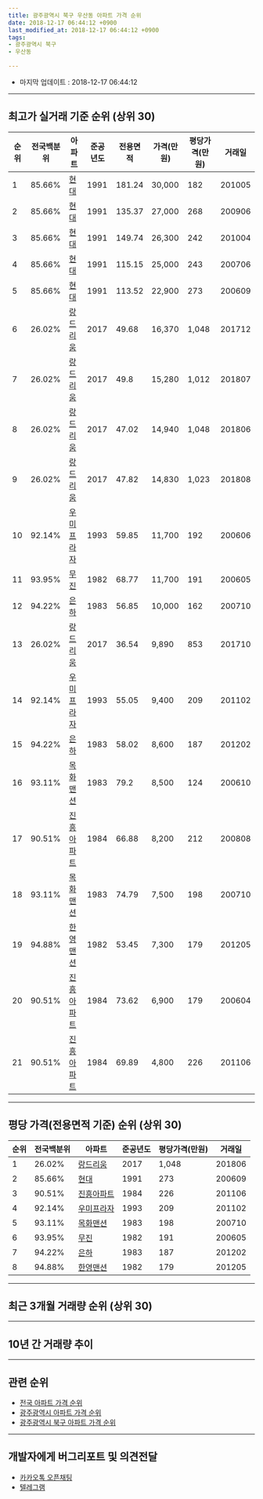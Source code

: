 ```yaml
---
title: 광주광역시 북구 우산동 아파트 가격 순위
date: 2018-12-17 06:44:12 +0900
last_modified_at: 2018-12-17 06:44:12 +0900
tags:
- 광주광역시 북구
- 우산동

---
```


* 마지막 업데이트 : 2018-12-17 06:44:12

---

## 최고가 실거래 기준 순위 (상위 30)


|순위|전국백분위|아파트|준공년도|전용면적|가격(만원)|평당가격(만원)|거래일|
|---|---|---|---|---|---|---|---|
|1|85.66%|[현대](https://search.naver.com/search.naver?query=%EA%B4%91%EC%A3%BC%EA%B4%91%EC%97%AD%EC%8B%9C+%EB%B6%81%EA%B5%AC+%EC%9A%B0%EC%82%B0%EB%8F%99+%ED%98%84%EB%8C%80)|1991|181.24|30,000|182|201005|
|2|85.66%|[현대](https://search.naver.com/search.naver?query=%EA%B4%91%EC%A3%BC%EA%B4%91%EC%97%AD%EC%8B%9C+%EB%B6%81%EA%B5%AC+%EC%9A%B0%EC%82%B0%EB%8F%99+%ED%98%84%EB%8C%80)|1991|135.37|27,000|268|200906|
|3|85.66%|[현대](https://search.naver.com/search.naver?query=%EA%B4%91%EC%A3%BC%EA%B4%91%EC%97%AD%EC%8B%9C+%EB%B6%81%EA%B5%AC+%EC%9A%B0%EC%82%B0%EB%8F%99+%ED%98%84%EB%8C%80)|1991|149.74|26,300|242|201004|
|4|85.66%|[현대](https://search.naver.com/search.naver?query=%EA%B4%91%EC%A3%BC%EA%B4%91%EC%97%AD%EC%8B%9C+%EB%B6%81%EA%B5%AC+%EC%9A%B0%EC%82%B0%EB%8F%99+%ED%98%84%EB%8C%80)|1991|115.15|25,000|243|200706|
|5|85.66%|[현대](https://search.naver.com/search.naver?query=%EA%B4%91%EC%A3%BC%EA%B4%91%EC%97%AD%EC%8B%9C+%EB%B6%81%EA%B5%AC+%EC%9A%B0%EC%82%B0%EB%8F%99+%ED%98%84%EB%8C%80)|1991|113.52|22,900|273|200609|
|6|26.02%|[랑드리움](https://search.naver.com/search.naver?query=%EA%B4%91%EC%A3%BC%EA%B4%91%EC%97%AD%EC%8B%9C+%EB%B6%81%EA%B5%AC+%EC%9A%B0%EC%82%B0%EB%8F%99+%EB%9E%91%EB%93%9C%EB%A6%AC%EC%9B%80)|2017|49.68|16,370|1,048|201712|
|7|26.02%|[랑드리움](https://search.naver.com/search.naver?query=%EA%B4%91%EC%A3%BC%EA%B4%91%EC%97%AD%EC%8B%9C+%EB%B6%81%EA%B5%AC+%EC%9A%B0%EC%82%B0%EB%8F%99+%EB%9E%91%EB%93%9C%EB%A6%AC%EC%9B%80)|2017|49.8|15,280|1,012|201807|
|8|26.02%|[랑드리움](https://search.naver.com/search.naver?query=%EA%B4%91%EC%A3%BC%EA%B4%91%EC%97%AD%EC%8B%9C+%EB%B6%81%EA%B5%AC+%EC%9A%B0%EC%82%B0%EB%8F%99+%EB%9E%91%EB%93%9C%EB%A6%AC%EC%9B%80)|2017|47.02|14,940|1,048|201806|
|9|26.02%|[랑드리움](https://search.naver.com/search.naver?query=%EA%B4%91%EC%A3%BC%EA%B4%91%EC%97%AD%EC%8B%9C+%EB%B6%81%EA%B5%AC+%EC%9A%B0%EC%82%B0%EB%8F%99+%EB%9E%91%EB%93%9C%EB%A6%AC%EC%9B%80)|2017|47.82|14,830|1,023|201808|
|10|92.14%|[우미프라자](https://search.naver.com/search.naver?query=%EA%B4%91%EC%A3%BC%EA%B4%91%EC%97%AD%EC%8B%9C+%EB%B6%81%EA%B5%AC+%EC%9A%B0%EC%82%B0%EB%8F%99+%EC%9A%B0%EB%AF%B8%ED%94%84%EB%9D%BC%EC%9E%90)|1993|59.85|11,700|192|200606|
|11|93.95%|[무진](https://search.naver.com/search.naver?query=%EA%B4%91%EC%A3%BC%EA%B4%91%EC%97%AD%EC%8B%9C+%EB%B6%81%EA%B5%AC+%EC%9A%B0%EC%82%B0%EB%8F%99+%EB%AC%B4%EC%A7%84)|1982|68.77|11,700|191|200605|
|12|94.22%|[은하](https://search.naver.com/search.naver?query=%EA%B4%91%EC%A3%BC%EA%B4%91%EC%97%AD%EC%8B%9C+%EB%B6%81%EA%B5%AC+%EC%9A%B0%EC%82%B0%EB%8F%99+%EC%9D%80%ED%95%98)|1983|56.85|10,000|162|200710|
|13|26.02%|[랑드리움](https://search.naver.com/search.naver?query=%EA%B4%91%EC%A3%BC%EA%B4%91%EC%97%AD%EC%8B%9C+%EB%B6%81%EA%B5%AC+%EC%9A%B0%EC%82%B0%EB%8F%99+%EB%9E%91%EB%93%9C%EB%A6%AC%EC%9B%80)|2017|36.54|9,890|853|201710|
|14|92.14%|[우미프라자](https://search.naver.com/search.naver?query=%EA%B4%91%EC%A3%BC%EA%B4%91%EC%97%AD%EC%8B%9C+%EB%B6%81%EA%B5%AC+%EC%9A%B0%EC%82%B0%EB%8F%99+%EC%9A%B0%EB%AF%B8%ED%94%84%EB%9D%BC%EC%9E%90)|1993|55.05|9,400|209|201102|
|15|94.22%|[은하](https://search.naver.com/search.naver?query=%EA%B4%91%EC%A3%BC%EA%B4%91%EC%97%AD%EC%8B%9C+%EB%B6%81%EA%B5%AC+%EC%9A%B0%EC%82%B0%EB%8F%99+%EC%9D%80%ED%95%98)|1983|58.02|8,600|187|201202|
|16|93.11%|[목화맨션](https://search.naver.com/search.naver?query=%EA%B4%91%EC%A3%BC%EA%B4%91%EC%97%AD%EC%8B%9C+%EB%B6%81%EA%B5%AC+%EC%9A%B0%EC%82%B0%EB%8F%99+%EB%AA%A9%ED%99%94%EB%A7%A8%EC%85%98)|1983|79.2|8,500|124|200610|
|17|90.51%|[진흥아파트](https://search.naver.com/search.naver?query=%EA%B4%91%EC%A3%BC%EA%B4%91%EC%97%AD%EC%8B%9C+%EB%B6%81%EA%B5%AC+%EC%9A%B0%EC%82%B0%EB%8F%99+%EC%A7%84%ED%9D%A5%EC%95%84%ED%8C%8C%ED%8A%B8)|1984|66.88|8,200|212|200808|
|18|93.11%|[목화맨션](https://search.naver.com/search.naver?query=%EA%B4%91%EC%A3%BC%EA%B4%91%EC%97%AD%EC%8B%9C+%EB%B6%81%EA%B5%AC+%EC%9A%B0%EC%82%B0%EB%8F%99+%EB%AA%A9%ED%99%94%EB%A7%A8%EC%85%98)|1983|74.79|7,500|198|200710|
|19|94.88%|[한영맨션](https://search.naver.com/search.naver?query=%EA%B4%91%EC%A3%BC%EA%B4%91%EC%97%AD%EC%8B%9C+%EB%B6%81%EA%B5%AC+%EC%9A%B0%EC%82%B0%EB%8F%99+%ED%95%9C%EC%98%81%EB%A7%A8%EC%85%98)|1982|53.45|7,300|179|201205|
|20|90.51%|[진흥아파트](https://search.naver.com/search.naver?query=%EA%B4%91%EC%A3%BC%EA%B4%91%EC%97%AD%EC%8B%9C+%EB%B6%81%EA%B5%AC+%EC%9A%B0%EC%82%B0%EB%8F%99+%EC%A7%84%ED%9D%A5%EC%95%84%ED%8C%8C%ED%8A%B8)|1984|73.62|6,900|179|200604|
|21|90.51%|[진흥아파트](https://search.naver.com/search.naver?query=%EA%B4%91%EC%A3%BC%EA%B4%91%EC%97%AD%EC%8B%9C+%EB%B6%81%EA%B5%AC+%EC%9A%B0%EC%82%B0%EB%8F%99+%EC%A7%84%ED%9D%A5%EC%95%84%ED%8C%8C%ED%8A%B8)|1984|69.89|4,800|226|201106|


---

## 평당 가격(전용면적 기준) 순위 (상위 30)


|순위|전국백분위|아파트|준공년도|평당가격(만원)|거래일|
|---|---|---|---|---|---|
|1|26.02%|[랑드리움](https://search.naver.com/search.naver?query=%EA%B4%91%EC%A3%BC%EA%B4%91%EC%97%AD%EC%8B%9C+%EB%B6%81%EA%B5%AC+%EC%9A%B0%EC%82%B0%EB%8F%99+%EB%9E%91%EB%93%9C%EB%A6%AC%EC%9B%80)|2017|1,048|201806|
|2|85.66%|[현대](https://search.naver.com/search.naver?query=%EA%B4%91%EC%A3%BC%EA%B4%91%EC%97%AD%EC%8B%9C+%EB%B6%81%EA%B5%AC+%EC%9A%B0%EC%82%B0%EB%8F%99+%ED%98%84%EB%8C%80)|1991|273|200609|
|3|90.51%|[진흥아파트](https://search.naver.com/search.naver?query=%EA%B4%91%EC%A3%BC%EA%B4%91%EC%97%AD%EC%8B%9C+%EB%B6%81%EA%B5%AC+%EC%9A%B0%EC%82%B0%EB%8F%99+%EC%A7%84%ED%9D%A5%EC%95%84%ED%8C%8C%ED%8A%B8)|1984|226|201106|
|4|92.14%|[우미프라자](https://search.naver.com/search.naver?query=%EA%B4%91%EC%A3%BC%EA%B4%91%EC%97%AD%EC%8B%9C+%EB%B6%81%EA%B5%AC+%EC%9A%B0%EC%82%B0%EB%8F%99+%EC%9A%B0%EB%AF%B8%ED%94%84%EB%9D%BC%EC%9E%90)|1993|209|201102|
|5|93.11%|[목화맨션](https://search.naver.com/search.naver?query=%EA%B4%91%EC%A3%BC%EA%B4%91%EC%97%AD%EC%8B%9C+%EB%B6%81%EA%B5%AC+%EC%9A%B0%EC%82%B0%EB%8F%99+%EB%AA%A9%ED%99%94%EB%A7%A8%EC%85%98)|1983|198|200710|
|6|93.95%|[무진](https://search.naver.com/search.naver?query=%EA%B4%91%EC%A3%BC%EA%B4%91%EC%97%AD%EC%8B%9C+%EB%B6%81%EA%B5%AC+%EC%9A%B0%EC%82%B0%EB%8F%99+%EB%AC%B4%EC%A7%84)|1982|191|200605|
|7|94.22%|[은하](https://search.naver.com/search.naver?query=%EA%B4%91%EC%A3%BC%EA%B4%91%EC%97%AD%EC%8B%9C+%EB%B6%81%EA%B5%AC+%EC%9A%B0%EC%82%B0%EB%8F%99+%EC%9D%80%ED%95%98)|1983|187|201202|
|8|94.88%|[한영맨션](https://search.naver.com/search.naver?query=%EA%B4%91%EC%A3%BC%EA%B4%91%EC%97%AD%EC%8B%9C+%EB%B6%81%EA%B5%AC+%EC%9A%B0%EC%82%B0%EB%8F%99+%ED%95%9C%EC%98%81%EB%A7%A8%EC%85%98)|1982|179|201205|


---

## 최근 3개월 거래량 순위 (상위 30)


<div style="width:100%;">
    <canvas id="deal_count_ranking" height="250"></canvas>
</div>


<script>
new Chart(document.getElementById("deal_count_ranking"), {
    type: 'horizontalBar',
    data: {
        labels: ['현대', '우미프라자', '랑드리움', '무진'],
        datasets: [{
            label: '실거래 수',
            data: [9, 2, 2, 1],
            borderColor: "rgba(255, 0, 128, 1)",
            backgroundColor: "rgba(255, 0, 128, 0.5)",
            fill: false,
        }]
    },
    options: {
        responsive: true,
        title: {
            display: true,
            text: '최근 3개월 거래량 순위'
        },
        tooltips: {
            mode: 'index',
            intersect: false,
            callbacks: {
                title: function(tooltipItems, data) {
                    return "실거래 수:";
                },
                label: function(tooltipItem, data) {
                    return data.labels[tooltipItem.index] + ": " + tooltipItem.xLabel;
                }
            }
        },
        hover: {
            mode: 'nearest',
            intersect: true
        },
        scales: {
            xAxes: [{
                display: true,
                scaleLabel: {
                    display: true,
                    labelString: '실거래 수'
                },
                ticks: {
                    suggestedMin: 0,
                }
            }],
            yAxes: [{
                display: true,
                ticks: {
                    autoSkip: false,
                    callback: function(value, index, values) {
                        if (value.length > 15)
                            return value.substr(0, 13) + "...";
                        else
                            return value;
                    }
                },
                scaleLabel: {
                    display: false,
                }
            }]
        }
    }
});

</script>


---

## 10년 간 거래량 추이


<div style="width:100%;">
    <canvas id="deal_progress" height="250"></canvas>
</div>

<script>
new Chart(document.getElementById("deal_progress"), {
    type: 'line',
    data: {
        labels: ['200812','200901','200902','200903','200904','200905','200906','200907','200908','200909','200910','200911','200912','201001','201002','201003','201004','201005','201006','201007','201008','201009','201010','201011','201012','201101','201102','201103','201104','201105','201106','201107','201108','201109','201110','201111','201112','201201','201202','201203','201204','201205','201206','201207','201208','201209','201210','201211','201212','201301','201302','201303','201304','201305','201306','201307','201308','201309','201310','201311','201312','201401','201402','201403','201404','201405','201406','201407','201408','201409','201410','201411','201412','201501','201502','201503','201504','201505','201506','201507','201508','201509','201510','201511','201512','201601','201602','201603','201604','201605','201606','201607','201608','201609','201610','201611','201612','201701','201702','201703','201704','201705','201706','201707','201708','201709','201710','201711','201712','201801','201802','201803','201804','201805','201806','201807','201808','201809','201810','201811','201812'],
        datasets: [{
            label: '실거래 수',
            pointRadius: 1,
            data: [4, 6, 8, 4, 8, 7, 9, 8, 9, 7, 7, 5, 7, 7, 7, 8, 8, 11, 4, 7, 5, 4, 5, 4, 2, 6, 5, 8, 8, 1, 5, 3, 5, 7, 3, 5, 3, 3, 6, 2, 3, 3, 2, 1, 2, 3, 4, 3, 5, 2, 5, 4, 4, 4, 0, 2, 3, 6, 3, 7, 3, 4, 8, 10, 4, 6, 3, 6, 5, 1, 6, 3, 5, 11, 3, 4, 9, 3, 6, 5, 6, 3, 6, 1, 4, 7, 4, 3, 5, 1, 2, 2, 2, 6, 4, 6, 4, 2, 5, 3, 3, 3, 2, 1, 3, 9, 6, 5, 4, 4, 6, 6, 3, 7, 8, 9, 8, 10, 10, 2, 2],
            borderColor: "rgba(255, 201, 14, 1)",
            backgroundColor: "rgba(255, 201, 14, 0.5)",
            fill: true,
        }]
    },
    options: {
        responsive: true,
        title: {
            display: true,
            text: '10년간 거래량 추이'
        },
        tooltips: {
            mode: 'index',
            intersect: false,
        },
        hover: {
            mode: 'nearest',
            intersect: true
        },
        scales: {
            xAxes: [{
                display: true,
                scaleLabel: {
                    display: true,
                    labelString: '년/월'
                }
            }],
            yAxes: [{
                display: true,
                ticks: {
                    suggestedMin: 0,
                },
                scaleLabel: {
                    display: true,
                    labelString: '실거래 수'
                }
            }]
        }
    }
});

</script>


---

## 관련 순위

- [전국 아파트 가격 순위](https://inasie.github.io/apt-ranking/전국)
- [광주광역시 아파트 가격 순위](https://inasie.github.io/apt-ranking/광주광역시)
- [광주광역시 북구 아파트 가격 순위](https://inasie.github.io/apt-ranking/광주광역시-북구)


---

## 개발자에게 버그리포트 및 의견전달

- [카카오톡 오픈채팅](https://open.kakao.com/o/gLJUAP4)
- [텔레그램](https://t.me/inasie)

